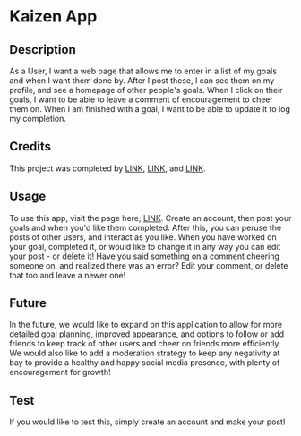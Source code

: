 # Kaizen App

## Description

As a User, I want a web page that allows me to enter in a list of my goals and when I want them done by. After I post these, I can see them on my profile, and see a homepage of other people's goals. When I click on their goals, I want to be able to leave a comment of encouragement to cheer them on. When I am finished with a goal, I want to be able to update it to log my completion.

## Credits

This project was completed by [LINK](https://github.com/trangldtruong), [LINK](https://github.com/jaxe93), and [LINK](https://github.com/KC-Nick).

## Usage

To use this app, visit the page here; [LINK](https://kaizen-app-41aa736296bb.herokuapp.com/). Create an account, then post your goals and when you'd like them completed. After this, you can peruse the posts of other users, and interact as you like. When you have worked on your goal, completed it, or would like to change it in any way you can edit your post - or delete it! Have you said something on a comment cheering someone on, and realized there was an error? Edit your comment, or delete that too and leave a newer one! 

## Future

In the future, we would like to expand on this application to allow for more detailed goal planning, improved appearance, and options to follow or add friends to keep track of other users and cheer on friends more efficiently. We would also like to add a moderation strategy to keep any negativity at bay to provide a healthy and happy social media presence, with plenty of encouragement for growth!

## Test

If you would like to test this, simply create an account and make your post!